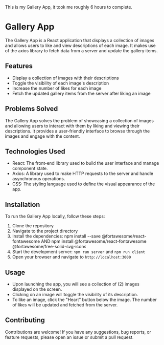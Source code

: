 This is my Gallery App, it took me roughly 6 hours to complete.

# Gallery App

The Gallery App is a React application that displays a collection of images and allows users to like and view descriptions of each image. It makes use of the axios library to fetch data from a server and update the gallery items.

## Features

- Display a collection of images with their descriptions
- Toggle the visibility of each image's description
- Increase the number of likes for each image
- Fetch the updated gallery items from the server after liking an image

## Problems Solved

The Gallery App solves the problem of showcasing a collection of images and allowing users to interact with them by liking and viewing their descriptions. It provides a user-friendly interface to browse through the images and engage with the content.

## Technologies Used

- React: The front-end library used to build the user interface and manage component state.
- Axios: A library used to make HTTP requests to the server and handle asynchronous operations.
- CSS: The styling language used to define the visual appearance of the app.

## Installation

To run the Gallery App locally, follow these steps:

1. Clone the repository
2. Navigate to the project directory
3. Install the dependencies: npm install --save @fortawesome/react-fontawesome AND npm install @fortawesome/react-fontawesome @fortawesome/free-solid-svg-icons
4. Start the development server: `npm run server` and `npm run client`
5. Open your browser and navigate to `http://localhost:3000`

## Usage

- Upon launching the app, you will see a collection of (2) images displayed on the screen.
- Clicking on an image will toggle the visibility of its description.
- To like an image, click the "Heart" button below the image. The number of likes will be updated and fetched from the server.

## Contributing

Contributions are welcome! If you have any suggestions, bug reports, or feature requests, please open an issue or submit a pull request.

